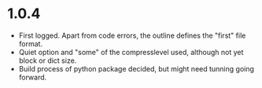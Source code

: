 # 1.0.4

  * First logged. Apart from code errors, the outline defines the "first" file format.
  * Quiet option and "some" of the compresslevel used, although not yet block or dict size.
  * Build process of python package decided, but might need tunning going forward.